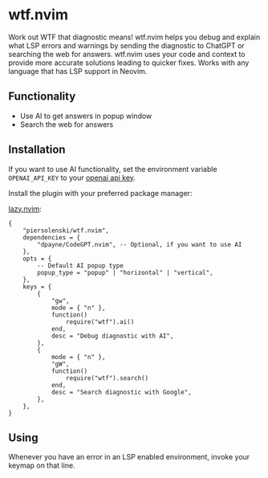 # wtf.nvim

Work out WTF that diagnostic means! wtf.nvim helps you debug and explain what LSP errors and warnings by sending the diagnostic to ChatGPT or searching the web for answers. wtf.nvim uses your code and context to provide more accurate solutions leading to quicker fixes. Works with any language that has LSP support in Neovim.

## Functionality

* Use AI to get answers in popup window
* Search the web for answers 

## Installation

If you want to use AI functionality, set the environment variable `OPENAI_API_KEY` to your [openai api key](https://platform.openai.com/account/api-keys).

Install the plugin with your preferred package manager:

[lazy.nvim](https://github.com/folke/lazy.nvim):

```
{
	"piersolenski/wtf.nvim",
	dependencies = {
		"dpayne/CodeGPT.nvim", -- Optional, if you want to use AI
	},
  	opts = {
        -- Default AI popup type
		popup_type = "popup" | "horizontal" | "vertical",
	},
	keys = {
		{
			"gw",
			mode = { "n" },
			function()
				require("wtf").ai()
			end,
			desc = "Debug diagnostic with AI",
		},
		{
			mode = { "n" },
			"gW",
			function()
				require("wtf").search()
			end,
			desc = "Search diagnostic with Google",
		},
	},
}
```

## Using

Whenever you have an error in an LSP enabled environment, invoke your keymap on that line.
